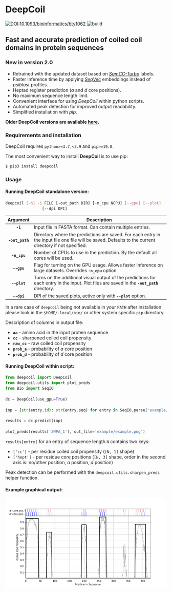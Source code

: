 # **DeepCoil** #
[![DOI:10.1093/bioinformatics/bty1062](https://zenodo.org/badge/DOI/10.1093/bioinformatics/bty1062.svg)](https://doi.org/10.1093/bioinformatics/bty1062 )
![build](https://github.com/labstructbioinf/DeepCoil/workflows/deepcoil/badge.svg) 

## **Fast and accurate prediction of coiled coil domains in protein sequences**
### **New in version 2.0** ###
- Retrained with the updated dataset based on *[SamCC-Turbo](https://github.com/labstructbioinf/samcc_turbo)* labels.
- Faster inference time by applying *[SeqVec](https://github.com/rostlab/SeqVec)* embeddings instead of *psiblast* profiles.
- Heptad register prediction (*a* and *d* core positions).
- No maximum sequence length limit.
- Convenient interface for using *DeepCoil* within python scripts.
- Automated peak detection for improved output readability.
- Simplified installation with *pip*.

**Older DeepCoil versions are available [here](https://github.com/labstructbioinf/DeepCoil/releases).**

### **Requirements and installation** ###
DeepCoil requires `python>=3.7,<3.9` and `pip>=19.0`.

The most convenient way to install **DeepCoil** is to use pip:
```bash
$ pip3 install deepcoil
```

### **Usage** ###

#### Running DeepCoil standalone version:

```bash
deepcoil [-h] -i FILE [-out_path DIR] [-n_cpu NCPU] [--gpu] [--plot]
                [--dpi DPI]
```
| Argument        | Description |
|:-------------:|-------------|
| **`-i`** | Input file in FASTA format. Can contain multiple entries. |
| **`-out_path`** | Directory where the predictions are saved. For each entry in the input file one file will be saved. Defaults to the current directory if not specified.|
| **`-n_cpu`** | Number of CPUs to use in the prediction. By the default all cores will be used.|
| **`--gpu`** | Flag for turning on the GPU usage. Allows faster inference on large datasets. Overrides **`-n_cpu`** option.|
| **`--plot`** | Turns on the additional visual output of the predictions for each entry in the input. Plot files are saved in the **`-out_path`** directory.|
| **`--dpi`** | DPI of the saved plots, active only with **`--plot`** option.|

In a rare case of `deepcoil` being not available in your `PATH` after installation please look in the `$HOME/.local/bin/` or other system specific `pip` directory.

Description of columns in output file:
- **`aa`** - amino acid in the input protein sequence
- **`cc`** - sharpened coiled coil propensity
- **`raw_cc`** - raw coiled coil propensity
- **`prob_a`** - probability of *a* core position
- **`prob_d`** - probability of *d* core position

#### Running DeepCoil within script:

```python
from deepcoil import DeepCoil
from deepcoil.utils import plot_preds
from Bio import SeqIO

dc = DeepCoil(use_gpu=True)

inp = {str(entry.id): str(entry.seq) for entry in SeqIO.parse('example/example.fas', 'fasta')}

results = dc.predict(inp)

plot_preds(results['3WPA_1'], out_file='example/example.png')
```
`results[entry]`  for an entry of sequence length `N` contains two keys:
- `['cc']` - per residue coiled coil propensity (`[N, 1]` shape)
- `['hept']` - per residue core positions (`[N, 3]` shape, order in the second axis is: no/other position, *a* position, *d* position)

Peak detection can be performed with the `deepcoil.utils.sharpen_preds` helper function.
#### Example graphical output:
![Example](example/example.png)
